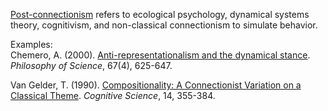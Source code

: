 [Post-connectionism](https://www.um.es/externos/systematicityworkshop/background.php) refers to ecological psychology, dynamical systems theory, cognitivism, and non-classical connectionism to simulate behavior.

Examples:  
Chemero, A. (2000). [Anti-representationalism and the dynamical stance](https://www.jstor.org/stable/188710). _Philosophy of Science_, 67(4), 625-647.

Van Gelder, T. (1990). [Compositionality: A Connectionist Variation on a Classical Theme](http://csjarchive.cogsci.rpi.edu/1990v14/i03/p0355p0384/MAIN.PDF). _Cognitive Science_, 14, 355-384.
